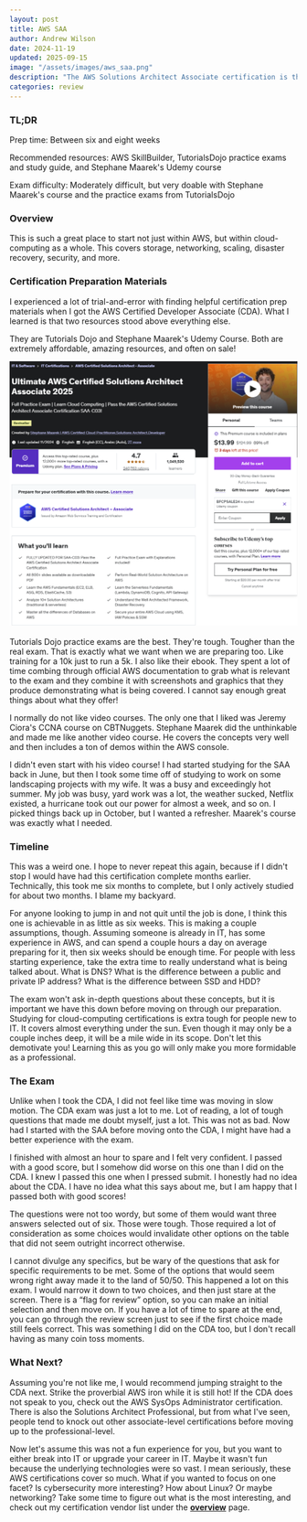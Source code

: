 ```yaml
---
layout: post
title: AWS SAA
author: Andrew Wilson
date: 2024-11-19
updated: 2025-09-15
image: "/assets/images/aws_saa.png"
description: "The AWS Solutions Architect Associate certification is the easiest of the associate-level certifications. Besides the Cloud Practitioner certification, this is the best place to start getting certified in AWS. The exam for it will expect us to know which solution is the best option given the business requirements. This can lead to some difficultly on exam day as the best solution on the table might not be the correct answer."
categories: review
---
```

### TL;DR
Prep time: Between six and eight weeks

Recommended resources: AWS SkillBuilder, TutorialsDojo practice exams and study guide, and Stephane Maarek's Udemy course

Exam difficulty: Moderately difficult, but very doable with Stephane Maarek's course and the practice exams from TutorialsDojo

### Overview
This is such a great place to start not just within AWS, but within cloud-computing as a whole. This covers storage, networking, scaling, disaster recovery, security, and more.

### Certification Preparation Materials
I experienced a lot of trial-and-error with finding helpful certification prep materials when I got the AWS Certified Developer Associate (CDA). What I learned is that two resources stood above everything else.

They are Tutorials Dojo and Stephane Maarek's Udemy Course. Both are extremely affordable, amazing resources, and often on sale!
<div class="blog-post-image">
<img src="/assets/images/maarek.png" class="img-responsive" alt="Post Image">
</div>
<br>
Tutorials Dojo practice exams are the best. They're tough. Tougher than the real exam. That is exactly what we want when we are preparing too. Like training for a 10k just to run a 5k. I also like their ebook. They spent a lot of time combing through official AWS documentation to grab what is relevant to the exam and they combine it with screenshots and graphics that they produce demonstrating what is being covered. I cannot say enough great things about what they offer!

I normally do not like video courses. The only one that I liked was Jeremy Ciora's CCNA course on CBTNuggets. Stephane Maarek did the unthinkable and made me like another video course. He covers the concepts very well and then includes a ton of demos within the AWS console.

I didn't even start with his video course! I had started studying for the SAA back in June, but then I took some time off of studying to work on some landscaping projects with my wife. It was a busy and exceedingly hot summer. My job was busy, yard work was a lot, the weather sucked, Netflix existed, a hurricane took out our power for almost a week, and so on. I picked things back up in October, but I wanted a refresher. Maarek's course was exactly what I needed.

### Timeline
This was a weird one. I hope to never repeat this again, because if I didn't stop I would have had this certification complete months earlier. Technically, this took me six months to complete, but I only actively studied for about two months. I blame my backyard.

For anyone looking to jump in and not quit until the job is done, I think this one is achievable in as little as six weeks. This is making a couple assumptions, though. Assuming someone is already in IT, has some experience in AWS, and can spend a couple hours a day on average preparing for it, then six weeks should be enough time. For people with less starting experience, take the extra time to really understand what is being talked about. What is DNS? What is the difference between a public and private IP address? What is the difference between SSD and HDD?

The exam won't ask in-depth questions about these concepts, but it is important we have this down before moving on through our preparation. Studying for cloud-computing certifications is extra tough for people new to IT. It covers almost everything under the sun. Even though it may only be a couple inches deep, it will be a mile wide in its scope. Don't let this demotivate you! Learning this as you go will only make you more formidable as a professional.

### The Exam
Unlike when I took the CDA, I did not feel like time was moving in slow motion. The CDA exam was just a lot to me. Lot of reading, a lot of tough questions that made me doubt myself, just a lot. This was not as bad. Now had I started with the SAA before moving onto the CDA, I might have had a better experience with the exam.

I finished with almost an hour to spare and I felt very confident. I passed with a good score, but I somehow did worse on this one than I did on the CDA. I knew I passed this one when I pressed submit. I honestly had no idea about the CDA. I have no idea what this says about me, but I am happy that I passed both with good scores!

The questions were not too wordy, but some of them would want three answers selected out of six. Those were tough. Those required a lot of consideration as some choices would invalidate other options on the table that did not seem outright incorrect otherwise.

I cannot divulge any specifics, but be wary of the questions that ask for specific requirements to be met. Some of the options that would seem wrong right away made it to the land of 50/50. This happened a lot on this exam. I would narrow it down to two choices, and then just stare at the screen. There is a “flag for review” option, so you can make an initial selection and then move on. If you have a lot of time to spare at the end, you can go through the review screen just to see if the first choice made still feels correct. This was something I did on the CDA too, but I don't recall having as many coin toss moments.

### What Next?
Assuming you're not like me, I would recommend jumping straight to the CDA next. Strike the proverbial AWS iron while it is still hot! If the CDA does not speak to you, check out the AWS SysOps Administrator certification. There is also the Solutions Architect Professional, but from what I've seen, people tend to knock out other associate-level certifications before moving up to the professional-level.

Now let's assume this was not a fun experience for you, but you want to either break into IT or upgrade your career in IT. Maybe it wasn't fun because the underlying technologies were so vast. I mean seriously, these AWS certifications cover so much. What if you wanted to focus on one facet? Is cybersecurity more interesting? How about Linux? Or maybe networking? Take some time to figure out what is the most interesting, and check out my certification vendor list under the <a href="overview.html"><strong>overview</strong></a> page.